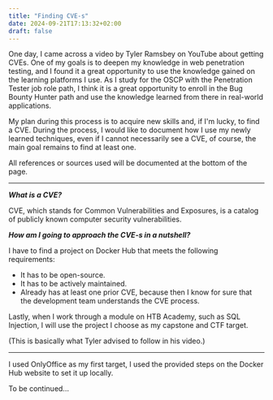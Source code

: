 ```yaml
---
title: "Finding CVE-s"
date: 2024-09-21T17:13:32+02:00
draft: false
---
```


One day, I came across a video by Tyler Ramsbey on YouTube about getting CVEs. One of my goals is to deepen my knowledge in web penetration testing, and I found it a great opportunity to use the knowledge gained on the learning platforms I use. As I study for the OSCP with the Penetration Tester job role path, I think it is a great opportunity to enroll in the Bug Bounty Hunter path and use the knowledge learned from there in real-world applications.

My plan during this process is to acquire new skills and, if I'm lucky, to find a CVE. During the process, I would like to document how I use my newly learned techniques, even if I cannot necessarily see a CVE, of course, the main goal remains to find at least one.

All references or sources used will be documented at the bottom of the page.

---


***What is a CVE?***

CVE, which stands for Common Vulnerabilities and Exposures, is a catalog of publicly known computer security vulnerabilities.  

***How am I going to approach the CVE-s in a nutshell?***

I have to find a project on Docker Hub that meets the following requirements:

* It has to be open-source.
* It has to be actively maintained.
* Already has at least one prior CVE, because then I know for sure that the development team understands the CVE process.

Lastly, when I work through a module on HTB Academy, such as SQL Injection, I will use the project I choose as my capstone and CTF target.

(This is basically what Tyler advised to follow in his video.)

---

I used OnlyOffice as my first target, I used the provided steps on the Docker Hub website to set it up locally.


To be continued...

